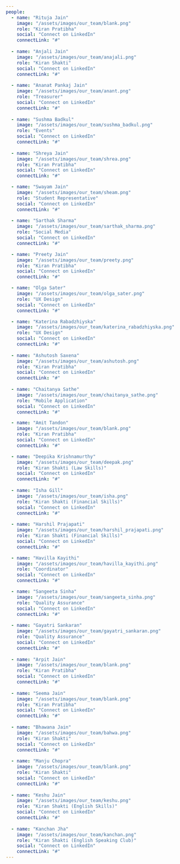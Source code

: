 ```yaml
---
people:
  - name: "Rituja Jain"
    image: "/assets/images/our_team/blank.png"
    role: "Kiran Pratibha"
    social: "Connect on LinkedIn"
    connectLink: "#"
    
  - name: "Anjali Jain"
    image: "/assets/images/our_team/anajali.png"
    role: "Kiran Shakti"
    social: "Connect on LinkedIn"
    connectLink: "#"
    
  - name: "Ananat Pankaj Jain"
    image: "/assets/images/our_team/anant.png"
    role: "Treasurer"
    social: "Connect on LinkedIn"
    connectLink: "#"
    
  - name: "Sushma Badkul"
    image: "/assets/images/our_team/sushma_badkul.png"
    role: "Events"
    social: "Connect on LinkedIn"
    connectLink: "#"
       
  - name: "Shreya Jain"
    image: "/assets/images/our_team/shrea.png"
    role: "Kiran Pratibha"
    social: "Connect on LinkedIn"
    connectLink: "#"

  - name: "Swayam Jain"
    image: "/assets/images/our_team/sheam.png"
    role: "Student Representative"
    social: "Connect on LinkedIn"
    connectLink: "#"
    
  - name: "Sarthak Sharma"
    image: "/assets/images/our_team/sarthak_sharma.png"
    role: "Social Media"
    social: "Connect on LinkedIn"
    connectLink: "#" 

  - name: "Preety Jain"
    image: "/assets/images/our_team/preety.png"
    role: "Kiran Pratibha"
    social: "Connect on LinkedIn"
    connectLink: "#"

  - name: "Olga Sater"
    image: "/assets/images/our_team/olga_sater.png"
    role: "UX Design"
    social: "Connect on LinkedIn"
    connectLink: "#"

  - name: "Katerina Rabadzhiyska"
    image: "/assets/images/our_team/katerina_rabadzhiyska.png"
    role: "UX Design"
    social: "Connect on LinkedIn"
    connectLink: "#"
   
  - name: "Ashutosh Saxena"
    image: "/assets/images/our_team/ashutosh.png"
    role: "Kiran Pratibha"
    social: "Connect on LinkedIn"
    connectLink: "#"
    
  - name: "Chaitanya Sathe"
    image: "/assets/images/our_team/chaitanya_sathe.png"
    role: "Mobile Application"
    social: "Connect on LinkedIn"
    connectLink: "#"

  - name: "Amit Tandon"
    image: "/assets/images/our_team/blank.png"
    role: "Kiran Pratibha"
    social: "Connect on LinkedIn"
    connectLink: "#"

  - name: "Deepika Krishnamurthy"
    image: "/assets/images/our_team/deepak.png"
    role: "Kiran Shakti (Law Skills)"
    social: "Connect on LinkedIn"
    connectLink: "#"
    
  - name: "Isha Gill"
    image: "/assets/images/our_team/isha.png"
    role: "Kiran Shakti (Financial Skills)"
    social: "Connect on LinkedIn"
    connectLink: "#"
    
  - name: "Harshil Prajapati"
    image: "/assets/images/our_team/harshil_prajapati.png"
    role: "Kiran Shakti (Financial Skills)"
    social: "Connect on LinkedIn"
    connectLink: "#"

  - name: "Havilla Kayithi"
    image: "/assets/images/our_team/havilla_kayithi.png"
    role: "Coordinator"
    social: "Connect on LinkedIn"
    connectLink: "#"

  - name: "Sangeeta Sinha"
    image: "/assets/images/our_team/sangeeta_sinha.png"
    role: "Quality Assurance"
    social: "Connect on LinkedIn"
    connectLink: "#"
    
  - name: "Gayatri Sankaran"
    image: "/assets/images/our_team/gayatri_sankaran.png"
    role: "Quality Assurance"
    social: "Connect on LinkedIn"
    connectLink: "#"
             
  - name: "Arpit Jain"
    image: "/assets/images/our_team/blank.png"
    role: "Kiran Pratibha"
    social: "Connect on LinkedIn"
    connectLink: "#"
          
  - name: "Seema Jain"
    image: "/assets/images/our_team/blank.png"
    role: "Kiran Pratibha"
    social: "Connect on LinkedIn"
    connectLink: "#"
  
  - name: "Bhawana Jain"
    image: "/assets/images/our_team/bahwa.png"
    role: "Kiran Shakti"
    social: "Connect on LinkedIn"
    connectLink: "#"
    
  - name: "Manju Chopra"
    image: "/assets/images/our_team/blank.png"
    role: "Kiran Shakti"
    social: "Connect on LinkedIn"
    connectLink: "#"
        
  - name: "Keshu Jain"
    image: "/assets/images/our_team/keshu.png"
    role: "Kiran Shakti (English Skills)"
    social: "Connect on LinkedIn"
    connectLink: "#"
    
  - name: "Kanchan Jha"
    image: "/assets/images/our_team/kanchan.png"
    role: "Kiran Shakti (English Speaking Club)"
    social: "Connect on LinkedIn"
    connectLink: "#" 
---
```

